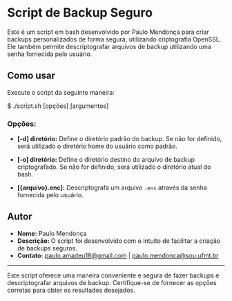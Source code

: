 # Script de Backup Seguro

Este é um script em bash desenvolvido por Paulo Mendonça para criar backups personalizados de forma segura, utilizando criptografia OpenSSL. Ele também permite descriptografar arquivos de backup utilizando uma senha fornecida pelo usuário.

## Como usar

Execute o script da seguinte maneira:

$ ./script.sh [opções] [argumentos]


### Opções:

- **[-d] diretório:** Define o diretório padrão do backup. Se não for definido, será utilizado o diretório home do usuário como padrão.

- **[-o] diretório:** Define o diretório destino do arquivo de backup criptografado. Se não for definido, será utilizado o diretório atual do bash.

- **[{arquivo}.enc]:** Descriptografa um arquivo `.enc` através da senha fornecida pelo usuário.

## Autor

- **Nome:** Paulo Mendonça
- **Descrição:** O script foi desenvolvido com o intuito de facilitar a criação de backups seguros.
- **Contato:** [paulo.amadeu18@gmail.com](mailto:paulo.amadeu18@gmail.com) | [paulo.mendonca@sou.ufmt.br](mailto:paulo.mendonca@sou.ufmt.br)

---

Este script oferece uma maneira conveniente e segura de fazer backups e descriptografar arquivos de backup. Certifique-se de fornecer as opções corretas para obter os resultados desejados.
